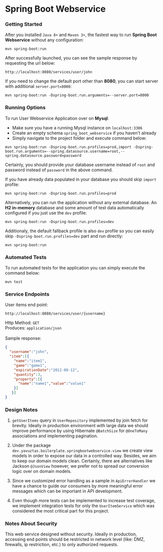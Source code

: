# Spring Boot Webservice

### Getting Started
After you installed `Java 8+` and `Maven 3+`, the fastest way to run **Spring Boot Webservice** without any configuration:
```
mvn spring-boot:run
```
After successfully launched, you can see the sample response by requesting the url below:
```
http://localhost:8080/services/user/john
```
If you need to change the default port other than **8080**, you can start server with additional `server.port=8000`:
```
mvn spring-boot:run -Dspring-boot.run.arguments=--server.port=8000
```

### Running Options
To run User Webservice Application over on **Mysql**:
- Make sure you have a running Mysql instance on `localhost:3306`
- Create an empty schema `spring_boot_webservice` if you haven't already
- Simply navigate to the project folder and execute command below:
```
mvn spring-boot:run -Dspring-boot.run.profiles=prod,import -Dspring-boot.run.arguments=--spring.datasource.username=root,--spring.datasource.password=password
```
Certainly, you should provide your database username instead of `root` and password instead of `password` in the above command.

If you have already data populated in your database you should skip `import` profile:
```
mvn spring-boot:run -Dspring-boot.run.profiles=prod
```

Alternatively, you can run the application without any external database. 
An **H2 in-memory** database and some amount of test data automatically configured if you just use the `dev` profile:
```
mvn spring-boot:run -Dspring-boot.run.profiles=dev
```

Additionaly, the default fallback profile is also `dev` profile so you can easily skip `-Dspring-boot.run.profiles=dev` part and run directly:
```
mvn spring-boot:run
```

### Automated Tests 
To run automated tests for the application you can simply execute the command below:
```
mvn test
```

### Service Endpoints
User items end point:
```
http://localhost:8080/services/user/{username}
```
Http Method: `GET`
<br>
Produces: `application/json`
<br><br>
Sample response:
```json
{
  "username":"john",
  "item":[{
    "name":"item1",
    "game":"game1",
    "expirationDate":"2012-08-12",
    "quantity":3,
    "property":[{
      "name":"name1","value":"value1"
    }]
   }]
}
```
### Design Notes
1. `getUserItems` query in `UserRepository` implemented by join fetch for brevity. Ideally in production environment with large data we should improve 
performance by using Hibernate `@BatchSize` for `@OneToMany` associations and implementing pagination.

2. Under the package `dev.yavuztas.boilerplate.springbootwebservice.view` we create view models in order to expose our data in a controlled way. Besides, we aim
to keep our domain models clean. Certainly, there are alternatives like Jackson `@JsonView` however, we prefer not to spread our conversion logic over 
on domain models.

3. Since we customized error handling as a sample in `ApiErrorHandler` we have a chance to guide our consumers by more meaningful error messages 
which can be important in API development.

4. Even though more tests can be implemented to increase test coverage, we implement integration tests for only the `UserItemService` 
which was considered the most critical part for this project.

### Notes About Security
This web service designed without security. Ideally in production, accessing end points should be restricted in network level (like: DMZ, firewalls, ip restriction, etc.) 
to only authorized requests.